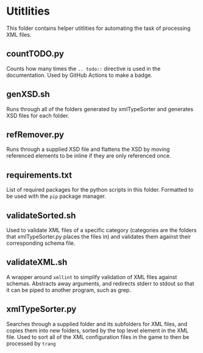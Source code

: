 # Utitlities

This folder contains helper utitlities for automating the task of processing XML files.

## countTODO.py
Counts how many times the `.. todo::` directive is used in the documentation. Used by GitHub Actions to make a badge.

## genXSD.sh
Runs through all of the folders generated by xmlTypeSorter and generates XSD files for each folder.

## refRemover.py
Runs through a supplied XSD file and flattens the XSD by moving referenced elements to be inline if they are only
referenced once.

## requirements.txt
List of required packages for the python scripts in this folder. Formatted to be used with the `pip` package manager.

## validateSorted.sh
Used to validate XML files of a specific category (categories are the folders that xmlTypeSorter.py places the files in)
and validates them against their corresponding schema file.

## validateXML.sh
A wrapper around `xmllint` to simplify validation of XML files against schemas. Abstracts away arguments, and redirects
stderr to stdout so that it can be piped to another program, such as grep.

## xmlTypeSorter.py
Searches through a supplied folder and its subfolders for XML files, and copies them into new folders, sorted by the
top level element in the XML file. Used to sort all of the XML configuration files in the game to then be processed by
`trang`